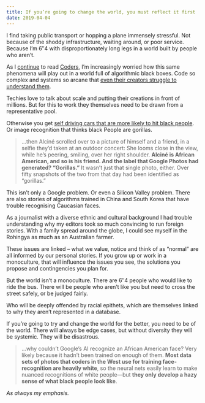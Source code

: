 ```yaml
---
title: If you’re going to change the world, you must reflect it first
date: 2019-04-04
---
```


<!--kg-card-begin: html--><p>I find taking public transport or hopping a plane immensely stressful. Not because of the shoddy infrastructure, waiting around, or poor service. Because I&#8217;m 6&#8243;4 with disproportionately long legs in a world built by people who aren&#8217;t.</p>
<p>As I <a href="__GHOST_URL__/why-techies-think-they-can-change-the-world/" target="_blank" rel="noopener noreferrer">continue</a> to read <a href="https://www.worldcat.org/title/coders-how-software-programmers-think-and-how-their-thinking-is-changing-our-world/oclc/1078434444&#038;referer=brief_results" target="_blank" rel="noopener noreferrer">Coders</a>, I&#8217;m increasingly worried how this same phenomena will play out in a world full of algorithmic black boxes. Code so complex and systems so arcane that <a href="https://annotations.joshnicholas.com/2019/04/03/looking-forward-to.html" target="_blank" rel="noopener noreferrer">even their creators struggle to understand them</a>.</p>
<p>Techies love to talk about scale and putting their creations in front of millions. But for this to work they themselves need to be drawn from a representative pool.</p>
<p>Otherwise you get <a href="https://twitter.com/joshcnicholas/status/1102581901011968000?s=20" target="_blank" rel="noopener noreferrer">self driving cars that are more likely to hit black people</a>. Or image recognition that thinks black People are gorillas.</p>
<blockquote><p>&#8230;then Alciné scrolled over to a picture of himself and a friend, in a selfie they’d taken at an outdoor concert: She looms close in the view, while he’s peering, smiling, over her right shoulder. <strong>Alciné is African American, and so is his friend. And the label that Google Photos had generated? “Gorillas.” </strong>It wasn’t just that single photo, either. Over fifty snapshots of the two from that day had been identified as “gorillas.”</p>
</blockquote>
<p>This isn&#8217;t only a Google problem. Or even a Silicon Valley problem. There are also stories of algorithms trained in China and South Korea that have trouble recognising Caucasian faces.</p>
<p>As a journalist with a diverse ethnic and cultural background I had trouble understanding why my editors took so much convincing to run foreign stories. With a family spread around the globe, I could see myself in the Rohingya as much as an Australian farmer.</p>
<p>These issues are linked &#8211; what we value, notice and think of as &#8220;normal&#8221; are all informed by our personal stories. If you grow up or work in a monoculture, that will influence the issues you see, the solutions you propose and contingencies you plan for.</p>
<p>But the world isn&#8217;t a monoculture. There are 6&#8243;4 people who would like to ride the bus. There will be people who aren&#8217;t like you but need to cross the street safely, or be judged fairly.</p>
<p>Who will be deeply offended by racial epithets, which are themselves linked to why they aren&#8217;t represented in a database.</p>
<p>If you&#8217;re going to try and change the world for the better, you need to be of the world. There will always be edge cases, but without diversity they will be systemic. They will be disastrous.</p>
<blockquote><p>&#8230;why couldn’t Google’s AI recognize an African American face? Very likely because it hadn’t been trained on enough of them. <strong>Most data sets of photos that coders in the West use for training face-recognition are heavily white</strong>, so the neural nets easily learn to make nuanced recognitions of white people—but <strong>they only develop a hazy sense of what black people look like</strong>.</p>
</blockquote>
<p><em>As always my emphasis.</em></p>
<!--kg-card-end: html-->